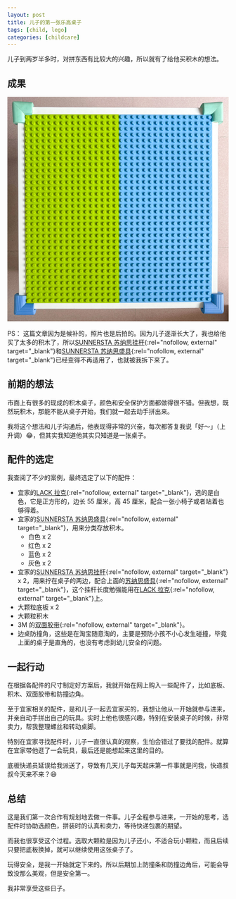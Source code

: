 ```yaml
---
layout: post
title: 儿子的第一张乐高桌子
tags: [child, lego]
categories: [childcare]
---
```


儿子到两岁半多时，对拼东西有比较大的兴趣，所以就有了给他买积木的想法。

<!--more-->

## 成果

![logo desk](/assets/images/lego-desk/01.jpg)

PS： 这篇文章因为是候补的，照片也是后拍的。因为儿子逐渐长大了，我也给他买了太多的积木了，所以[SUNNERSTA 苏纳思挂杆][sunnersta hanging bar]{:rel="nofollow, external" target="_blank"}和[SUNNERSTA 苏纳思盛具][sunnersta containers]{:rel="nofollow, external" target="_blank"}已经变得不再适用了，也就被我拆下来了。

## 前期的想法

市面上有很多的现成的积木桌子，颜色和安全保护方面都做得很不错。但我想，既然玩积木，那能不能从桌子开始，我们就一起去动手拼出来。

我将这个想法和儿子沟通后，他表现得非常的兴奋，每次都答复我说「好～」（上升调）😂，但其实我知道他其实只知道是一张桌子。

## 配件的选定

我查阅了不少的案例，最终选定了以下的配件：

- 宜家的[LACK 拉克][lack]{:rel="nofollow, external" target="_blank"}，选的是白色，它是正方形的，边长 55 厘米，高 45 厘米，配合一张小椅子或者站着也够得着。
- 宜家的[SUNNERSTA 苏纳思盛具][sunnersta containers]{:rel="nofollow, external" target="_blank"}，用来分类存放积木。
  - 白色 x 2
  - 红色 x 2
  - 蓝色 x 2
  - 灰色 x 2
- 宜家的[SUNNERSTA 苏纳思挂杆][sunnersta hanging bar]{:rel="nofollow, external" target="_blank"} x 2，用来拧在桌子的两边，配合上面的[苏纳思盛具][sunnersta containers]{:rel="nofollow, external" target="_blank"}，这个挂杆长度勉强能用在[LACK 拉克][lack]{:rel="nofollow, external" target="_blank"}上。
- 大颗粒底板 x 2
- 大颗粒积木
- 3M 的[双面胶带][3m]{:rel="nofollow, external" target="_blank"}。
- 边桌防撞角，这些是在淘宝随意淘的，主要是预防小孩不小心发生碰撞，毕竟上面的桌子是直角的，也没有考虑到幼儿安全的问题。

## 一起行动

在根据各配件的尺寸制定好方案后，我就开始在网上购入一些配件了，比如底板、积木、双面胶带和防撞边角。

至于宜家相关的配件，是和儿子一起去宜家买的，我想让他从一开始就参与进来，并亲自动手拼出自己的玩具。实时上他也很感兴趣，特别在安装桌子的时候，非常卖力，帮我整理螺丝和转动桌脚。

特别在宜家寻找配件时，儿子一直很认真的观察，生怕会错过了要找的配件。就算在宜家带他逛了一会玩具，最后还是能想起来这里的目的。

底板快递员延误给我派送了，导致有几天儿子每天起床第一件事就是问我，快递叔叔今天来不来？😄

## 总结

这是我们第一次合作有规划地去做一件事。儿子全程参与进来，一开始的思考，选配件时协助选颜色，拼装时的认真和卖力，等待快递包裹的期望。

而我也很享受这个过程。选取大颗粒是因为儿子还小，不适合玩小颗粒，而且后续只要把底板换掉，就可以继续使用这张桌子了。

玩得安全，是我一开始就定下来的。所以后期加上防撞条和防撞边角后，可能会导致没那么美观，但是安全第一。

我非常享受这些日子。

[lack]: https://www.ikea.cn/cn/zh/p/lack-la-ke-bian-zhuo-bai-se-10449909/ "IKEA Lack Desk"
[sunnersta containers]: https://www.ikea.cn/cn/zh/catalog/products/30303736/ "IKEA Sunnersta Containers"
[sunnersta hanging bar]: https://www.ikea.cn/cn/zh/p/sunnersta-su-na-si-gua-gan-gou-rong-qi-bai-se-10455151/ "IKEA Sunnersta Hanging Bar"
[3m]: https://www.3m.com.cn/3M/zh_CN/p/d/b5005036159/ "3M Double-sided adhesive tape"
